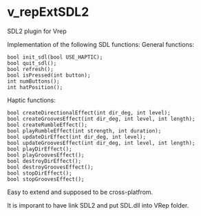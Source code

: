 # v_repExtSDL2
SDL2 plugin for Vrep

Implementation of the following SDL functions:
General functions:

	bool init_sdl(bool USE_HAPTIC);
	bool quit_sdl();
	bool refresh();
	bool isPressed(int button);
	int numButtons();
	int hatPosition();

Haptic functions:

	bool createDirectionalEffect(int dir_deg, int level);
	bool createGroovesEffect(int dir_deg, int level, int length);
	bool createRumbleEffect();
	bool playRumbleEffect(int strength, int duration);
	bool updateDirEffect(int dir_deg, int level);
	bool updateGroovesEffect(int dir_deg, int level, int length);
	bool playDirEffect();
	bool playGroovesEffect();
	bool destroyDirEffect();
	bool destroyGroovesEffect();
	bool stopDirEffect();
	bool stopGroovesEffect();

Easy to extend and supposed to be cross-platfrom.

It is imporant to have link SDL2 and put SDL.dll into VRep folder.

